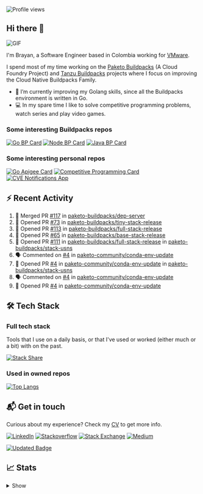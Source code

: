 ![Profile views](https://gpvc.arturio.dev/brayanhenao)

## Hi there 👋

<img alt="GIF" src="https://i.pinimg.com/originals/e4/26/70/e426702edf874b181aced1e2fa5c6cde.gif" />  


I'm Brayan, a Software Engineer based in Colombia working for [VMware](https://www.vmware.com/).

I spend most of my time working on the [Paketo Buildpacks](https://paketo.io/) (A Cloud Foundry Project)
and [Tanzu Buildpacks](https://tanzu.vmware.com/components/buildpacks) projects where I focus on improving the Cloud
Native Buildpacks Family.

- 🌱 I’m currently improving my Golang skills, since all the Buildpacks environment is written in Go.
- 💻 In my spare time I like to solve competitive programming problems, watch series and play video games.

### Some interesting Buildpacks repos

[![Go BP Card](https://github-readme-stats.vercel.app/api/pin/?username=paketo-buildpacks&repo=go&show_owner=true)](https://github.com/paketo-buildpacks/go)
[![Node BP Card](https://github-readme-stats.vercel.app/api/pin/?username=paketo-buildpacks&repo=nodejs&show_owner=true)](https://github.com/paketo-buildpacks/nodejs)
[![Java BP Card](https://github-readme-stats.vercel.app/api/pin/?username=paketo-buildpacks&repo=java&show_owner=true)](https://github.com/paketo-buildpacks/java)

### Some interesting personal repos

[![Go Apigee Card](https://github-readme-stats.vercel.app/api/pin/?username=brayanhenao&repo=go-apigee-edge)](https://github.com/brayanhenao/go-apigee-edge)
[![Competitive Programming Card](https://github-readme-stats.vercel.app/api/pin/?username=brayanhenao&repo=competitive-programming)](https://github.com/brayanhenao/competitive-programming)
[![CVE Notifications App](https://github-readme-stats.vercel.app/api/pin/?username=brayanhenao&repo=cve-notifications-app)](https://github.com/brayanhenao/cve-notifications-app)

## ⚡️ Recent Activity

<!--START_SECTION:activity-->

1. 🎉 Merged PR [#117](https://github.com/paketo-buildpacks/dep-server/pull/117) in [paketo-buildpacks/dep-server](https://github.com/paketo-buildpacks/dep-server)
2. 💪 Opened PR [#73](https://github.com/paketo-buildpacks/tiny-stack-release/pull/73) in [paketo-buildpacks/tiny-stack-release](https://github.com/paketo-buildpacks/tiny-stack-release)
3. 💪 Opened PR [#113](https://github.com/paketo-buildpacks/full-stack-release/pull/113) in [paketo-buildpacks/full-stack-release](https://github.com/paketo-buildpacks/full-stack-release)
4. 💪 Opened PR [#65](https://github.com/paketo-buildpacks/base-stack-release/pull/65) in [paketo-buildpacks/base-stack-release](https://github.com/paketo-buildpacks/base-stack-release)
5. 💪 Opened PR [#111](https://github.com/paketo-buildpacks/full-stack-release/pull/111) in [paketo-buildpacks/full-stack-release](https://github.com/paketo-buildpacks/full-stack-release)
   in [paketo-buildpacks/stack-usns](https://github.com/paketo-buildpacks/stack-usns)
4. 🗣 Commented on [#4](https://github.com/paketo-community/conda-env-update/issues/4)
   in [paketo-community/conda-env-update](https://github.com/paketo-community/conda-env-update)
5. 💪 Opened PR [#4](https://github.com/paketo-community/conda-env-update/pull/4)
   in [paketo-community/conda-env-update](https://github.com/paketo-community/conda-env-update)
   in [paketo-buildpacks/stack-usns](https://github.com/paketo-buildpacks/stack-usns)
4. 🗣 Commented on [#4](https://github.com/paketo-community/conda-env-update/issues/4)
   in [paketo-community/conda-env-update](https://github.com/paketo-community/conda-env-update)
5. 💪 Opened PR [#4](https://github.com/paketo-community/conda-env-update/pull/4)
   in [paketo-community/conda-env-update](https://github.com/paketo-community/conda-env-update)

<!--END_SECTION:activity-->

## 🛠 Tech Stack

### Full tech stack

Tools that I use on a daily basis, or that I've used or worked (either much or a bit) with on the past.

[![Stack Share](https://img.shields.io/badge/Stack%20Share-0690FA.svg?&style=for-the-badge&logo=stackshare&logoColor=white)](https://stackshare.io/bhenao6/mystack)

### Used in owned repos

[![Top Langs](https://github-readme-stats.vercel.app/api/top-langs/?username=brayanhenao&layout=compact&langs_count=10)](https://github.com/anuraghazra/github-readme-stats)

## 📬 Get in touch

Curious about my experience? Check my [CV](resources/Brayan%20Henao%20CV.pdf) to get more info.

[![LinkedIn](https://img.shields.io/badge/linkedin-%230077B5.svg?&style=for-the-badge&logo=linkedin&logoColor=white)](https://www.linkedin.com/in/bhenao6/)
[![Stackoverflow](https://img.shields.io/badge/-F58025.svg?&style=for-the-badge&logo=stackoverflow&logoColor=white)](https://stackoverflow.com/users/5371842/brayan-henao)
[![Stack Exchange](https://img.shields.io/badge/-1E5397.svg?&style=for-the-badge&logo=stackexchange)](https://stackexchange.com/users/7008058/brayan-henao)
[![Medium](https://img.shields.io/badge/medium-%2312100E.svg?&style=for-the-badge&logo=medium&logoColor=white)](https://medium.com/@bhenao6)

[![Updated Badge](https://badges.pufler.dev/updated/brayanhenao/brayanhenao)](https://badges.pufler.dev)

## 📈 Stats

<details>
  <summary>Show</summary>

[![Brayan's github stats](https://github-readme-stats.vercel.app/api?username=brayanhenao&count_private=true&show_icons=true&theme=vue-dark)](https://github.com/anuraghazra/github-readme-stats)

<!--START_SECTION:waka-->
![Lines of code](https://img.shields.io/badge/From%20Hello%20World%20I%27ve%20Written-318296%20lines%20of%20code-blue)

**🐱 My Github Data** 

> 🏆 497 Contributions in the Year 2021
 > 
> 📦 86.2 kB Used in Github's Storage 
 > 
> 💼 Opted to Hire
 > 
> 📜 50 Public Repositories 
 > 
> 🔑 15 Private Repositories  
 > 
**I'm an Early 🐤** 

```text
🌞 Morning    75 commits     ███████░░░░░░░░░░░░░░░░░░   29.3% 
🌆 Daytime    159 commits    ███████████████░░░░░░░░░░   62.11% 
🌃 Evening    9 commits      █░░░░░░░░░░░░░░░░░░░░░░░░   3.52% 
🌙 Night      13 commits     █░░░░░░░░░░░░░░░░░░░░░░░░   5.08%

```
📅 **I'm Most Productive on Tuesday** 

```text
Monday       57 commits     █████░░░░░░░░░░░░░░░░░░░░   22.27% 
Tuesday      75 commits     ███████░░░░░░░░░░░░░░░░░░   29.3% 
Wednesday    54 commits     █████░░░░░░░░░░░░░░░░░░░░   21.09% 
Thursday     28 commits     ██░░░░░░░░░░░░░░░░░░░░░░░   10.94% 
Friday       31 commits     ███░░░░░░░░░░░░░░░░░░░░░░   12.11% 
Saturday     5 commits      ░░░░░░░░░░░░░░░░░░░░░░░░░   1.95% 
Sunday       6 commits      ░░░░░░░░░░░░░░░░░░░░░░░░░   2.34%

```


📊 **This Week I Spent My Time On** 

```text
⌚︎ Time Zone: America/Bogota

💬 Programming Languages: 
sh                       50 mins             █████████████████████████   100.0%

🔥 Editors: 
Zsh                      50 mins             █████████████████████████   100.0%

💻 Operating System: 
Mac                      50 mins             █████████████████████████   100.0%

```

**I Mostly Code in Java** 

```text
Java                     12 repos            ███████░░░░░░░░░░░░░░░░░░   30.0% 
Go                       8 repos             █████░░░░░░░░░░░░░░░░░░░░   20.0% 
JavaScript               7 repos             ████░░░░░░░░░░░░░░░░░░░░░   17.5% 
TypeScript               5 repos             ███░░░░░░░░░░░░░░░░░░░░░░   12.5% 
HTML                     2 repos             █░░░░░░░░░░░░░░░░░░░░░░░░   5.0%

```



 Last Updated on 08/09/2021
<!--END_SECTION:waka-->
</details>
